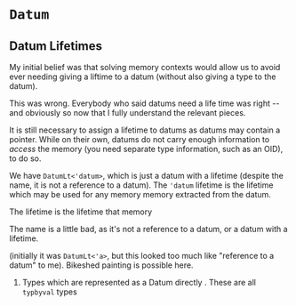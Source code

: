 # `Datum`

## Datum Lifetimes

My initial belief was that solving memory contexts would allow us to avoid ever
needing giving a liftime to a datum (without also giving a type to the datum).

This was wrong. Everybody who said datums need a life time was right -- and
obviously so now that I fully understand the relevant pieces.

It is still necessary to assign a lifetime to datums as datums may contain a
pointer. While on their own, datums do not carry enough information to *access*
the memory (you need separate type information, such as an OID), to do so.

We have `DatumLt<'datum>`, which is just a datum with a lifetime (despite the
name, it is not a reference to a datum). The `'datum` lifetime is the lifetime
which may be used for any memory memory extracted from the datum.






The lifetime is
the lifetime that memory 


The name is a little bad, as it's not a reference to a
datum, or a datum with a lifetime.


 (initially it was
`DatumLt<'a>`, but this looked too much like "reference to a datum" to me).
Bikeshed painting is possible here.



1. Types which are represented as a Datum directly . These
   are all `typbyval` types



